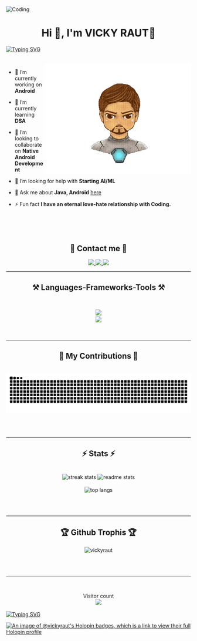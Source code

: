 <img align="center" alt="Coding" width="1000" src="https://github.com/vickyraut/vickyraut/blob/main/resources/banner.gif">

<h1 align="center">Hi 👋, I'm VICKY RAUT🥷</h1>

<a 
href="https://git.io/typing-svg"><img src="https://readme-typing-svg.demolab.com?font=Playfair+Display&size=30&duration=4000&pause=100&color=F7F7F7&center=true&vCenter=true&width=1000&height=65&lines=An+Young+Tech+Explorer+from+India+%F0%9F%87%AE%F0%9F%87%B3.;Mastering+Native+Android%2C+Web%2C+and+AI%2FML." alt="Typing SVG" />
</a>

<br/>

<img align="right" alt="Coding" width="400" src="https://github.com/vickyraut/vickyraut/blob/main/resources/Iron%20man.gif">

<div align="left">
  
- 🔭 I’m currently working on **Android**

- 🌱 I’m currently learning **DSA**

- 👯 I’m looking to collaborate on **Native Android Development**

- 🤝 I’m looking for help with **Starting AI/ML**

- 💬 Ask me about **Java, Android** [here](https://github.com/vickyraut/vickyraut/issues)
 
- ⚡ Fun fact **I have an eternal love-hate relationship with Coding.**

</div>

<br/><br/><br/>

<h2 align="center">📨 Contact me 📨</h2>

<div align="center"> 
  <a href="mailto:vraut12cr@gmail.com">
    <img src="https://img.shields.io/badge/Gmail-333333?style=for-the-badge&logo=gmail&logoColor=red" />
  </a>
  <a href="https://www.linkedin.com/in/vicky12cr">
    <img src="https://img.shields.io/badge/LinkedIn-0077B5?style=for-the-badge&logo=linkedin&logoColor=white" target="_blank" />
  </a>
  <a href="https://linktr.ee/vickyraut">
    <img src="https://img.shields.io/badge/linktree-39E09B?style=for-the-badge&logo=linktree&logoColor=white" />
  </a>
</div>

 <hr/>

<h2 align="center">⚒️ Languages-Frameworks-Tools ⚒️</h2>
<br/>
<p align="center">
  <a href="https://skillicons.dev">
    <img src="https://skillicons.dev/icons?i=java" /><br>
    <img src="https://skillicons.dev/icons?i=git,github,vscode,idea,eclipse,androidstudio" />
  </a>
</p>

<br/>
<hr/>

<div align="center">
  <h2>🐍 My Contributions 🐍</h2>
  <br>
  <img alt="snake eating my contributions" src="https://raw.githubusercontent.com/vickyraut/vickyraut/output/github-contribution-grid-snake.svg" />
  
  <br/><br/>
</div>

<hr/>

<h2 align="center">⚡ Stats ⚡</h2>
<br>
<div align=center>
  <img width=390 src="https://streak-stats.demolab.com/?user=vickyraut&count_private=true&theme=react&border_radius=10" alt="streak stats"/>
  <img width=390 src="https://github-readme-stats.vercel.app/api?username=vickyraut&count_private=true&show_icons=true&theme=react&rank_icon=github&border_radius=10" alt="readme stats" />
  <br/><br/>
  <img width=325 align="center" src="https://github-readme-stats.vercel.app/api/top-langs/?username=vickyraut&langs_count=12&layout=compact&theme=react&border_radius=10&size_weight=0.5&count_weight=0.5&exclude_repo=github-readme-stats" alt="top langs" />
</div>

<br/><br/>
<hr/> 

<h2 align="center">🏆 Github Trophis 🏆</h2>
<div align=center>
  <img align="center" src="https://github-profile-trophy.vercel.app/?username=VickyRaut&&theme=tokyonight&&no-frame=true&&no-bg=false&&margin-w=4" alt="vickyraut" />
</div>

<br/><br/>
<hr/> 
  
<br/>

<p align="center">  
  Visitor count<br>
  <img src="https://profile-counter.glitch.me/vickyraut/count.svg" />
</p>

<a 
  href="https://git.io/typing-svg"><img src="https://readme-typing-svg.demolab.com?font=Righteous&size=25&duration=3000&pause=100&center=true&vCenter=true&width=1000&height=50&lines=Nice+to+meet+you!%E2%9C%8C%EF%B8%8F" alt="Typing SVG" />
  </a>

[![An image of @vickyraut's Holopin badges, which is a link to view their full Holopin profile](https://holopin.me/vickyraut)](https://holopin.io/@vickyraut)
